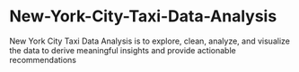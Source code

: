 # New-York-City-Taxi-Data-Analysis
New York City Taxi Data Analysis is to explore, clean, analyze, and visualize the data to derive meaningful insights and provide actionable recommendations
